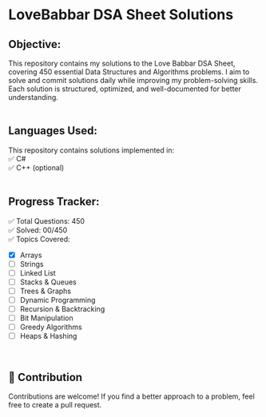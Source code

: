 # LoveBabbar DSA Sheet Solutions

## Objective:
This repository contains my solutions to the Love Babbar DSA Sheet, covering 450 essential Data Structures and Algorithms problems. I aim to solve and commit solutions daily while improving my problem-solving skills. Each solution is structured, optimized, and well-documented for better understanding. <br /> <br />



## Languages Used:
This repository contains solutions implemented in:  
✅ C#  
✅ C++ (optional)
<br />  <br />



## Progress Tracker:
✅ Total Questions: 450  <br />
✅ Solved: 00/450  <br />
✅ Topics Covered:     
- [x] Arrays  
- [ ] Strings  
- [ ] Linked List  
- [ ] Stacks & Queues  
- [ ] Trees & Graphs  
- [ ] Dynamic Programming  
- [ ] Recursion & Backtracking  
- [ ] Bit Manipulation  
- [ ] Greedy Algorithms  
- [ ] Heaps & Hashing
<br />




## 🤝 Contribution  
Contributions are welcome! If you find a better approach to a problem, feel free to create a pull request.  



 
